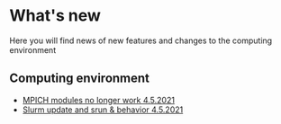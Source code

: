 # What's new

Here you will find news of new features
and changes to the computing environment 

##  Computing environment 

- [MPICH modules no longer work 4.5.2021](wn/comp-new.md#mpich-modules-no-longer-work-452021 )
- [Slurm update and srun & behavior 4.5.2021](wn/comp-new.md#slurm-update-and-srun-behavior-452021 )
